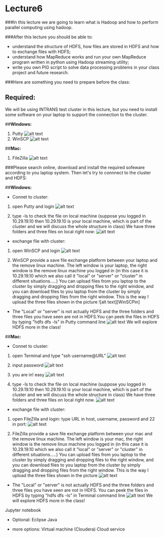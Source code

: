 # Lecture6

###In this lecture we are going to learn what is Hadoop and how to perform parallel computing using hadoop.

###After this lecture you should be able to:

* understand the structure of HDFS, how files are stored in HDFS and how to exchange files with HDFS;
* understand how MapReduce works and run your own MapReduce program written in python using Hadoop streaming utility;
* write you own PIG script to solve data processing problems in your class project and future research.

###Here are something you need to prepare before the class:

[//]: # (Image References)

[HDFSin]: ./figures_support/HDFSin.png "HDFSin"
[Putty]: ./figures_support/Putty.png "Putty"
[Puttyin]: ./figures_support/Puttyin.png "Puttyin"
[Puttylogin]: ./figures_support/Puttylogin.png "Puttylogin"
[WinSCP]: ./figures_support/WinSCP.png "WinSCP"
[WinSCPlogin]: ./figures_support/WinSCPlogin.png "WinSCPlogin"
[FileZilla]: ./figures_support/FileZilla.png "FileZilla"
[FileZillain]: ./figures_support/FileZillain.png "FileZillain"
[FileZillalogin]: ./figures_support/FileZillalogin.png "FileZillalogin"
[mac1]: ./figures_support/mac1.png "mac1"
[mac2]: ./figures_support/mac2.png "mac2"
[mac3]: ./figures_support/mac3.png "mac3"
[mac4]: ./figures_support/mac4.png "mac4"
[mac5]: ./figures_support/mac5.png "mac5"

## Required: 

We will be using INTRANS test cluster in this lecture, but you need to install some software on your laptop to support the connection to the cluster.

##**Windows:**

1. Putty 
![alt text][Putty]
2. WinSCP
![alt text][WinSCP]

##**Mac:**

1. FileZilla
![alt text][FileZilla]

###Please search online, download and install the required sofeware according to you laptop system. Then let's try to connnect to the cluster and HDFS:

##**Windows:**

* Connet to cluster:

1. open Putty and login
    ![alt text][Puttylogin]
    
2. type -ls to check the file on local machine (suppose you logged in 10.29.19.10 then 10.29.19.10 is your local machine, which is part of the cluster and we will discuss the whole structure in class) We have three folders and three files on local right now:
    ![alt text][Puttyin]

* exchange file with cluster:

1. open WinSCP and login
    ![alt text][WinSCPlogin]
    
2. WinSCP provide a save file exchange platform between your laptop and the remove linux machine. The left window is your laptop, the right window is the remove linux machine you logged in (in this case it is 10.29.19.10 which we also call it "local" or "server" or "cluster" in different situations.....) You can upload files from you laptop to the cluster by simply dragging and dropping files to the right window, and you can download files to you laptop from the cluster by simply dragging and dropping files from the right window.
    This is the way I upload the three files shown in the picture
    ![alt text][WinSCPin]

* The "Local" or "server" is not actually HDFS and the three folders and three files you have seen are not in HDFS.You can peek the files in HDFS by typing "hdfs dfs -ls" in Putty command line
    ![alt text][HDFSin]
    We will explore HDFS more in the class!


##**Mac:**

* Connet to cluster:

1. open Terminal and type "ssh username@URL"
    ![alt text][mac1]

2. input password
    ![alt text][mac2]
    
3. you are in! easy
    ![alt text][mac3]
    
4. type -ls to check the file on local machine (suppose you logged in 10.29.19.10 then 10.29.19.10 is your local machine, which is part of the cluster and we will discuss the whole structure in class) We have three folders and three files on local right now.
    ![alt text][mac4]

* exchange file with cluster:

1. open FileZilla and login: type URL in host, username, password and 22 in port:
    ![alt text][FileZillain]
    
2. FileZilla provide a save file exchange platform between your mac and the remove linux machine. The left window is your mac, the right window is the remove linux machine you logged in (in this case it is 10.29.19.10 which we also call it "local" or "server" or "cluster" in different situations.....) You can upload files from you laptop to the cluster by simply dragging and dropping files to the right window, and you can download files to you laptop from the cluster by simply dragging and dropping files from the right window. This is the way I upload the three files shown in the picture
    ![alt text][FileZillalogin]

* The "Local" or "server" is not actually HDFS and the three folders and three files you have seen are not in HDFS. You can peek the files in HDFS by typing "hdfs dfs -ls" in Terminal command line
    ![alt text][mac5]
    We will explore HDFS more in the class!



Jupyter notebook

* Optional: 
Eclipse
Java


* more options:
Virtual machine (Cloudera)
Cloud service





